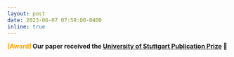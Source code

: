 ```yaml
---
layout: post
date: 2023-06-07 07:59:00-0400
inline: true
---
```


<b><font color='orange'>[Award]</font><b/> 
Our paper received the [University of Stuttgart Publication Prize](https://www.simtech.uni-stuttgart.de/press/Universitaet-Stuttgart-vergibt-Publikationspreise/) 🎉